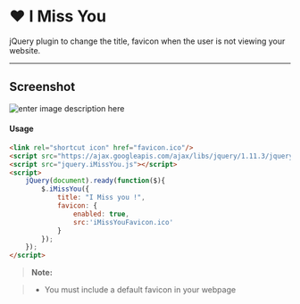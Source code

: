 :heart: I Miss You
===================

jQuery plugin to change the title, favicon when the user is not viewing your website.

----------


Screenshot
-------------

![enter image description here](https://raw.githubusercontent.com/Bahlaouane-Hamza/I-Miss-You/master/screenshot.jpg)


#### Usage

```html
<link rel="shortcut icon" href="favicon.ico"/>
<script src="https://ajax.googleapis.com/ajax/libs/jquery/1.11.3/jquery.min.js"></script>
<script src="jquery.iMissYou.js"></script>
<script>
    jQuery(document).ready(function($){
        $.iMissYou({
            title: "I Miss you !",
            favicon: {
                enabled: true,
                src:'iMissYouFavicon.ico'
            }
        });
    });
</script>
```

> **Note:**


> - You must include a default favicon in your webpage
